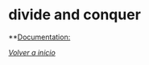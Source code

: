 # divide and conquer

**[Documentation:](Rodriguez_Lopez_Alejandro_P1_Algoritmica.pdf)

*[Volver a inicio](../../../)*
